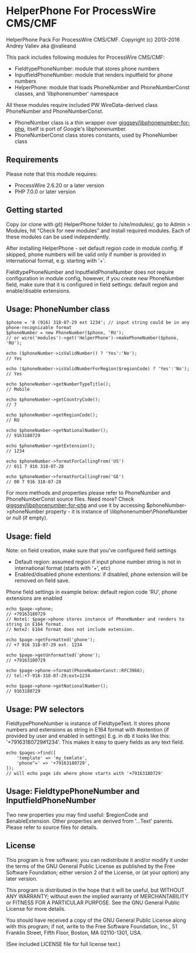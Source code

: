 HelperPhone For ProcessWire CMS/CMF
=======================================

HelperPhone Pack For ProcessWire CMS/CMF.
Copyright (c) 2013-2016 Andrey Valiev aka @valieand

This pack includes following modules for ProcessWire CMS/CMF:
- FieldtypePhoneNumber: module that stores phone numbers
- InputfieldPhoneNumber: module that renders inputfield for phone numbers
- HelperPhone: module that loads PhoneNumber and PhoneNumberConst classes, and 'libphonenumber' namespace

All these modules require included PW WireData-derived class PhoneNumber and PhoneNumberConst.
- PhoneNumber class is a thin wrapper over [giggsey/libphonenumber-for-php](https://github.com/giggsey/libphonenumber-for-php), itself is port of Google's libphonenumber.
- PhoneNumberConst class stores constants, used by PhoneNumber class

## Requirements

Please note that this module requires:
- ProcessWire 2.6.20 or a later version
- PHP 7.0.0 or later version

## Getting started

Copy (or clone with git) HelperPhone folder to /site/modules/, go to Admin >
Modules, hit "Check for new modules" and install required modules.
Each of these modules can be used independently.

After installing HelperPhone - set default region code in module config. If skipped, phone numbers will be valid only if number is provided in international format, e.g. starting with '+'.

FieldtypePhoneNumber and InputfieldPhoneNumber does not require configuration in module config, however, if you create new PhoneNumber field, make sure that it is configured in field settings: default region and enable/disable extensions.

## Usage: PhoneNumber class

```````````
$phone = '8 (916) 318-07-29 ext 1234'; // input string could be in any phone-recognizable format
$phoneNumber = new PhoneNumber($phone, 'RU');
// or wire('modules')->get('HelperPhone')->makePhoneNumber($phone, 'RU');

echo ($phoneNumber->isValidNumber() ? 'Yes':'No');
// Yes

echo ($phoneNumber->isValidNumberForRegion($regionCode) ? 'Yes':'No');
// Yes

echo $phoneNumber->getNumberTypeTitle();
// Mobile

echo $phoneNumber->getCountryCode();
// 7

echo $phoneNumber->getRegionCode();
// RU

echo $phoneNumber->getNationalNumber();
// 9163180729

echo $phoneNumber->getExtension();
// 1234

echo $phoneNumber->formatForCallingFrom('US')
// 011 7 916 318-07-28

echo $phoneNumber->formatForCallingFrom('GE')
// 00 7 916 318-07-28
```````````

For more methods and properties please refer to PhoneNumber and PhoneNumberConst source files. Need more? Check [giggsey/libphonenumber-for-php](https://github.com/giggsey/libphonenumber-for-php) and use it by accessing $phoneNumber->phoneNumber property - it is instance of \libphonenumber\PhoneNumber or null (if empty).

## Usage: field

Note: on field creation, make sure that you've configured field settings
- Default region: assumed region if input phone number string is not in international format (starts with '+', etc)
- Enabled/disabled phone extentions: if disabled, phone extension will be removed on field save.

Phone field settings in example below: default region code 'RU', phone extensions are enabled

```````````
echo $page->phone;
// +79163180729
// Note1: $page->phone stores instance of PhoneNumber and renders to string in E164 format.
// Note2: E164 format does not include extension.

echo $page->getFormatted('phone');
// +7 916 318-07-29 ext. 1234

echo $page->getUnformatted('phone');
// +79163180729

echo $page->phone->format(PhoneNumberConst::RFC3966);
// tel:+7-916-318-07-29;ext=1234

echo $page->phone->getNationalNumber();
// 9163180729
```````````

## Usage: PW selectors

FieldtypePhoneNumber is instance of FieldtypeText.
It stores phone numbers and extensions as string in E164 format with #extention (if provided by user and enabled in settings)
E.g. in db it looks like this: '+79163180729#1234'. This makes it easy to query fields as any text field.

```````````
echo $pages->find([
    'template' => 'my_temlate',
    'phone^=' => '+79163180729',
]);
// will echo page ids where phone starts with '+79163180729'
```````````

## Usage: FieldtypePhoneNumber and InputfieldPhoneNumber

Two new properties you may find useful: $regionCode and $enableExtension. Other properties are derived from '...Text' parents.
Please refer to source files for details.

## License

This program is free software; you can redistribute it and/or
modify it under the terms of the GNU General Public License
as published by the Free Software Foundation; either version 2
of the License, or (at your option) any later version.

This program is distributed in the hope that it will be useful,
but WITHOUT ANY WARRANTY; without even the implied warranty of
MERCHANTABILITY or FITNESS FOR A PARTICULAR PURPOSE.  See the
GNU General Public License for more details.

You should have received a copy of the GNU General Public License
along with this program; if not, write to the Free Software
Foundation, Inc., 51 Franklin Street, Fifth Floor, Boston, MA  02110-1301, USA.

(See included LICENSE file for full license text.)
